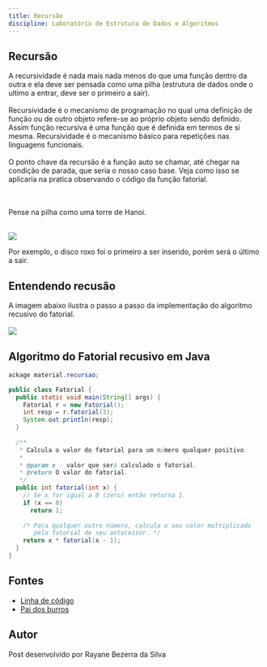 ```yaml
--- 
title: Recursão
discipline: Laboratório de Estrutura de Dados e Algoritmos 
---
```


## Recursão

A recursividade é nada mais nada menos do que uma função dentro da outra e ela deve ser pensada como uma pilha (estrutura de dados onde o ultimo a entrar, deve ser o primeiro a sair).
<br><br>
Recursividade é o mecanismo de programação no qual uma definição de função ou de outro objeto refere-se ao próprio objeto sendo definido. Assim função recursiva é uma função que é definida em termos de si mesma. Recursividade é o mecanismo básico para repetições nas linguagens funcionais.
<br><br>
O ponto chave da recursão é a função auto se chamar, até chegar na condição de parada, que seria o nosso caso base. Veja como isso se aplicaria na pratica observando o código da função fatorial. 

<br><br>
Pense na pilha como uma torre de Hanoi. 
<br><br>

<img src ="https://cdn.kastatic.org/ka-perseus-images/5b5fb2670c9a185b2666637461e40c805fcc9ea5.png">
<br>

Por exemplo, o disco roxo foi o primeiro a ser inserido, porém será o último a sair. 


## Entendendo recusão 

A imagem abaixo ilustra o passo a passo da implementação do algoritmo recusivo do fatorial. 
<br><br>
<img src = "http://www.linhadecodigo.com.br/artigos/img_artigos/Ricardo_Alves/Java_Recursividade/image002.jpg">

## Algoritmo do Fatorial recusivo em Java

```java 
ackage material.recursao;

public class Fatorial {
  public static void main(String[] args) {
    Fatorial r = new Fatorial();
    int resp = r.fatorial(3);
    System.out.println(resp);
  }
    
  /**
   * Calcula o valor do fatorial para um número qualquer positivo.
   * 
   * @param x - valor que será calculado o fatorial.
   * @return O valor do fatorial.
   */
  public int fatorial(int x) {
    // Se x for igual a 0 (zero) então retorna 1.
    if (x == 0)
      return 1;
        
    /* Para qualquer outro número, calcula o seu valor multiplicado
       pelo fatorial de seu antecessor. */
    return x * fatorial(x - 1);
  }
}
```

## Fontes 

- <a href="http://www.linhadecodigo.com.br/artigo/3316/recursividade-em-java.aspx" target="_blank"> Linha de código </a>
- <a href="https://www.google.com/search?q=introdu%C3%A7%C3%A3o+recusao+em+java&source=lmns&bih=958&biw=2560&client=ubuntu&hs=MoZ&hl=pt-BR&sa=X&ved=2ahUKEwjpmKP-u8f9AhW9jZUCHdmqAcYQ_AUoAHoECAEQAA" target ="_blank"> Pai dos burros </a>

## Autor

Post desenvolvido por Rayane Bezerra da Silva 
